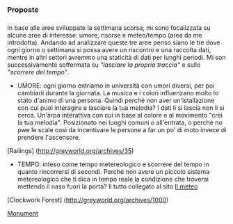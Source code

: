 ### Proposte 

##### 
In base alle aree sviluppate la settimana scorsa, mi sono focalizzata su alcune aree di interesse: umore, risorse 
e meteo/tempo (area da me introdotta). 
Andando ad analizzare queste tre aree penso siano le tre dove ogni giorno o settimana si possa avere un riscontro e una raccolta dati, mentre in altri settori avremmo una staticità di dati per lunghi periodi. 
Mi son successivamente soffermata su *"lasciare la propria traccia"* e sullo *"scorrere del tempo"*. 
* UMORE: ogni giorno entriamo in università con umori diversi, per poi cambiarli durante la giornata. La musica e i colori influenzano molto lo stato d'animo di una persona. Quindi perchè non aver un'istallazione con cui puoi interagire e lasciare la tua melodia? I dati li si lascia non li si cerca. Un'arpa interattiva con cui in base al colore e al movimento "crei la tua melodia". Posizionato nei luoghi comuni o all'entrata, o perchè no pwe le scale così da incentivare le persone a far un po' di moto invece di prendere l'ascensore.

[Railings] (http://greyworld.org/archives/35) 

* TEMPO: inteso come tempo metereologico e scorrere del tempo in quanto rincorrersi di secondi. Perchè non avere un piccolo sistema metereologico che ti dica in tempo reale la condizione che troverai mettendo il naso fuori la porta? Il tutto collegato al sito [Il meteo](http://www.meteo.it/ )      


[Clockwork Forest] (http://greyworld.org/archives/1000) 


[Monument](http://greyworld.org/archives/34)
